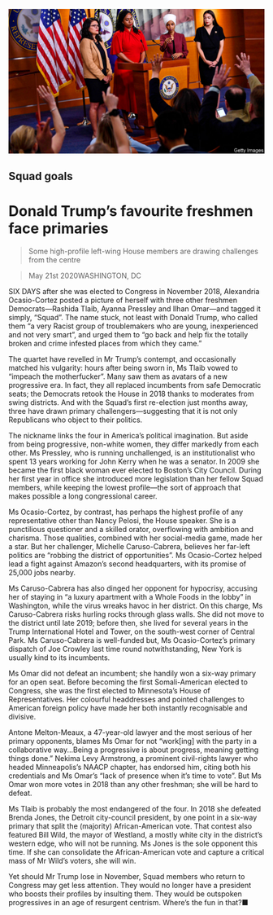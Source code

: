 ![](./images/20200523_USP002_0.jpg)

## Squad goals

# Donald Trump’s favourite freshmen face primaries

> Some high-profile left-wing House members are drawing challenges from the centre

> May 21st 2020WASHINGTON, DC

SIX DAYS after she was elected to Congress in November 2018, Alexandria Ocasio-Cortez posted a picture of herself with three other freshmen Democrats—Rashida Tlaib, Ayanna Pressley and Ilhan Omar—and tagged it simply, “Squad”. The name stuck, not least with Donald Trump, who called them “a very Racist group of troublemakers who are young, inexperienced and not very smart”, and urged them to “go back and help fix the totally broken and crime infested places from which they came.”

The quartet have revelled in Mr Trump’s contempt, and occasionally matched his vulgarity: hours after being sworn in, Ms Tlaib vowed to “impeach the motherfucker”. Many saw them as avatars of a new progressive era. In fact, they all replaced incumbents from safe Democratic seats; the Democrats retook the House in 2018 thanks to moderates from swing districts. And with the Squad’s first re-election just months away, three have drawn primary challengers—suggesting that it is not only Republicans who object to their politics.

The nickname links the four in America’s political imagination. But aside from being progressive, non-white women, they differ markedly from each other. Ms Pressley, who is running unchallenged, is an institutionalist who spent 13 years working for John Kerry when he was a senator. In 2009 she became the first black woman ever elected to Boston’s City Council. During her first year in office she introduced more legislation than her fellow Squad members, while keeping the lowest profile—the sort of approach that makes possible a long congressional career.

Ms Ocasio-Cortez, by contrast, has perhaps the highest profile of any representative other than Nancy Pelosi, the House speaker. She is a punctilious questioner and a skilled orator, overflowing with ambition and charisma. Those qualities, combined with her social-media game, made her a star. But her challenger, Michelle Caruso-Cabrera, believes her far-left politics are “robbing the district of opportunities”. Ms Ocasio-Cortez helped lead a fight against Amazon’s second headquarters, with its promise of 25,000 jobs nearby.

Ms Caruso-Cabrera has also dinged her opponent for hypocrisy, accusing her of staying in “a luxury apartment with a Whole Foods in the lobby” in Washington, while the virus wreaks havoc in her district. On this charge, Ms Caruso-Cabrera risks hurling rocks through glass walls. She did not move to the district until late 2019; before then, she lived for several years in the Trump International Hotel and Tower, on the south-west corner of Central Park. Ms Caruso-Cabrera is well-funded but, Ms Ocasio-Cortez’s primary dispatch of Joe Crowley last time round notwithstanding, New York is usually kind to its incumbents.

Ms Omar did not defeat an incumbent; she handily won a six-way primary for an open seat. Before becoming the first Somali-American elected to Congress, she was the first elected to Minnesota’s House of Representatives. Her colourful headdresses and pointed challenges to American foreign policy have made her both instantly recognisable and divisive.

Antone Melton-Meaux, a 47-year-old lawyer and the most serious of her primary opponents, blames Ms Omar for not “work[ing] with the party in a collaborative way...Being a progressive is about progress, meaning getting things done.” Nekima Levy Armstrong, a prominent civil-rights lawyer who headed Minneapolis’s NAACP chapter, has endorsed him, citing both his credentials and Ms Omar’s “lack of presence when it’s time to vote”. But Ms Omar won more votes in 2018 than any other freshman; she will be hard to defeat.

Ms Tlaib is probably the most endangered of the four. In 2018 she defeated Brenda Jones, the Detroit city-council president, by one point in a six-way primary that split the (majority) African-American vote. That contest also featured Bill Wild, the mayor of Westland, a mostly white city in the district’s western edge, who will not be running. Ms Jones is the sole opponent this time. If she can consolidate the African-American vote and capture a critical mass of Mr Wild’s voters, she will win.

Yet should Mr Trump lose in November, Squad members who return to Congress may get less attention. They would no longer have a president who boosts their profiles by insulting them. They would be outspoken progressives in an age of resurgent centrism. Where’s the fun in that?■